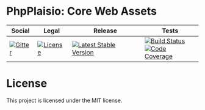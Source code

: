 # PhpPlaisio: Core Web Assets

<table>
<thead>
<tr>
<th>Social</th>
<th>Legal</th>
<th>Release</th>
<th>Tests</th>
</tr>
</thead>
<tbody>
<tr>
<td>
<a href="https://gitter.im/PhpPlaisio/PhpPlaisio"><img src="https://badges.gitter.im/PhpPlaisio/PhpPlaisio.svg" alt="Gitter"/></a>
</td>
<td>
<a href="https://packagist.org/packages/plaisio/web-assets-core"><img src="https://poser.pugx.org/plaisio/web-assets-core/license" alt="License"/></a>
</td>
<td>
<a href="https://packagist.org/packages/plaisio/web-assets-core"><img src="https://poser.pugx.org/plaisio/web-assets-core/v/stable" alt="Latest Stable Version"/></a>
</td>
<td>
<a href="https://github.com/PhpPlaisio/web-assets-core/actions/workflows/unit.yml"><img src="https://github.com/PhpPlaisio/web-assets-core/actions/workflows/unit.yml/badge.svg" alt="Build Status"/></a><br/>
<a href="https://codecov.io/gh/PhpPlaisio/web-assets-core"><img src="https://codecov.io/gh/PhpPlaisio/web-assets-core/branch/master/graph/badge.svg" alt="Code Coverage"/></a>
</td>
</tr>
</tbody>
</table>

# License

This project is licensed under the MIT license.
